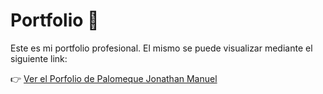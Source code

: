 # Portfolio 💼

Este es mi portfolio profesional. El mismo se puede visualizar mediante el siguiente link:

👉  <a href="https://manuelpalomeque.github.io/Portfolio/" target="_blank">Ver el Porfolio de Palomeque Jonathan Manuel</a>